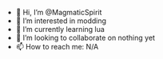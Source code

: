 - 👋 Hi, I’m @MagmaticSpirit
- 👀 I’m interested in modding
- 🌱 I’m currently learning lua
- 💞️ I’m looking to collaborate on nothing yet
- 📫 How to reach me: N/A

<!---
MagmaticSpirit/MagmaticSpirit is a ✨ special ✨ repository because its `README.md` (this file) appears on your GitHub profile.
You can click the Preview link to take a look at your changes.
--->

